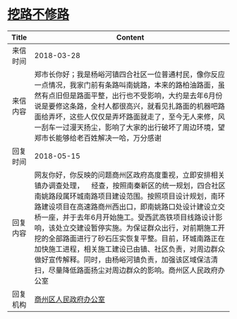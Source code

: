 # <a href="http://www.shangluo.gov.cn/zmhd/ldxxxx.jsp?urltype=leadermail.LeaderMailContentUrl&wbtreeid=1112&leadermailid=4616">挖路不修路</a>
|Title|Content|
|:---:|---|
|来信时间|2018-03-28|
|来信内容|郑市长你好；我是杨峪河镇四合社区一位普通村民，像你反应一点情况，我家门前有条路叫南姚路，本来的路柏油路面，虽然有点旧但是路面平整，出行也不受影响，大约是去年6月份说是要修这条路，全村人都很高兴，就看见扎路面的机器吧路面给弄坏，这些人仅仅是弄坏路面就走了，至今无人来修，风一刮车一过漫天扬尘，影响了大家的出行破坏了周边环境，望郑市长能够给老百姓解决一哈，万分感谢|
|回复时间|2018-05-15|
|回复内容|网友你好，你反映的问题商州区政府高度重视，立即安排相关镇办调查处理，    经查，按照南秦新区的统一规划，四合社区南姚路段属环城南路项目建设范围。按照项目设计规划，南环路建设项目在高速路商州西出口，即南姚路口处设计建设立交桥一座，并于去年6月开始施工。受西武高铁项目线路设计影响，该处立交建设暂停实施。为保证群众出行，对前期施工开挖的全部路面进行了砂石压实恢复平整。目前，环城南路正在加快施工进程，相关施工建设已由镇、社区负责，对周边群众做好宣传解释。同时，由杨峪河镇负责，加强该区域保洁清扫，尽量降低路面扬尘对周边群众的影响。商州区人民政府办公室|
|回复机构|<a href="../../categories/agencies/商州区人民政府办公室.md">商州区人民政府办公室</a>|
